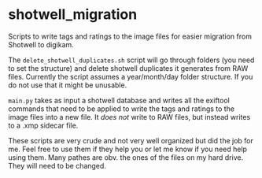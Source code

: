 # shotwell_migration
Scripts to write tags and ratings to the image files for easier migration from Shotwell to digikam.

The `delete_shotwell_duplicates.sh` script will go through folders (you need to set the structure) and delete shotwell duplicates it generates from RAW files.
Currently the script assumes a year/month/day folder structure. If you do not use that it might be unusable.

`main.py` takes as input a shotwell database and writes all the exiftool commands that need to be applied to write the tags and ratings to the image files into a new file.
It _does not_ write to RAW files, but instead writes to a .xmp sidecar file.

These scripts are very crude and not very well organized but did the job for me. Feel free to use them if they help you or let me know if you need help using them.
Many pathes are obv. the ones of the files on my hard drive. They will need to be changed.


